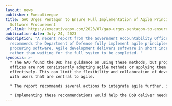 ```yaml
---
layout: news
publisher: Executivegov
title: GAO Urges Pentagon to Ensure Full Implementation of Agile Principles in
  Software Procurement
url-link: https://executivegov.com/2023/07/gao-urges-pentagon-to-ensure-full-implementation-of-agile-principles-in-software-procurement/
publication-date: July 24, 2023
description: "A recent report from the Government Accountability Office (GAO)
  recommends the Department of Defense fully implement agile principles when
  procuring software. Agile development delivers software in short increments
  rather than waiting for the full system to be completed. "
synopsis: >-
  * The GAO found the DoD has guidance on using these methods, but program
  offices are not consistently adopting agile methods or applying them
  effectively. This can limit the flexibility and collaboration of developers
  with users that are central to agile.

  * The report recommends several actions to integrate agile further, including revising policies to mandate key agile practices, providing better training and resources to program staff, and developing metrics to measure the effectiveness of agile methods.

  * Implementing these recommendations would help the DoD deliver needed software capabilities to warfighters faster and stay ahead of evolving threats.
---
```

